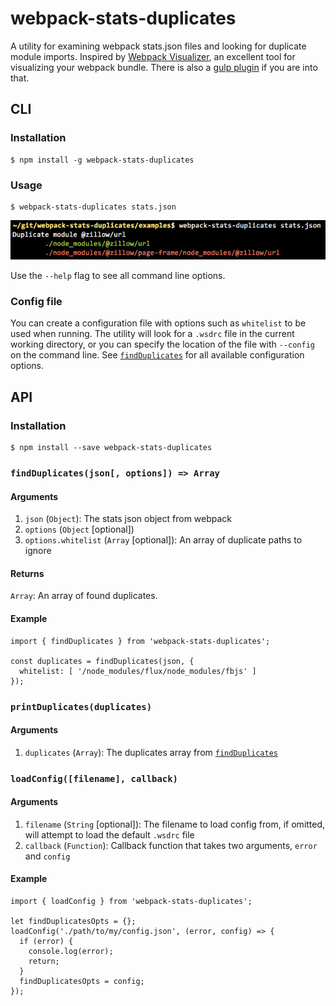 # webpack-stats-duplicates

A utility for examining webpack stats.json files and looking for duplicate module imports. Inspired by [Webpack Visualizer](https://chrisbateman.github.io/webpack-visualizer/), an excellent tool for visualizing your webpack bundle. There is also a [gulp plugin](https://github.com/zillow/gulp-webpack-stats-duplicates) if you are into that.

## CLI

### Installation

```
$ npm install -g webpack-stats-duplicates
```

### Usage

```
$ webpack-stats-duplicates stats.json
```
![Usage example](examples/example.png?raw=true)

Use the `--help` flag to see all command line options.

### Config file

You can create a configuration file with options such as `whitelist` to be used when running.
The utility will look for a `.wsdrc` file in the current working directory,
or you can specify the location of the file with `--config` on the command line.
See [`findDuplicates`](#findduplicatesjson-options--array) for all available configuration options.

## API

### Installation

```
$ npm install --save webpack-stats-duplicates
```

### `findDuplicates(json[, options]) => Array`

#### Arguments

1. `json` (`Object`): The stats json object from webpack
2. `options` (`Object` [optional])
3. `options.whitelist` (`Array` [optional]): An array of duplicate paths to ignore

#### Returns

`Array`: An array of found duplicates.

#### Example

```
import { findDuplicates } from 'webpack-stats-duplicates';

const duplicates = findDuplicates(json, {
  whitelist: [ '/node_modules/flux/node_modules/fbjs' ]
});
```

### `printDuplicates(duplicates)`

#### Arguments

1. `duplicates` (`Array`): The duplicates array from [`findDuplicates`](#findduplicatesjson-options--array)

### `loadConfig([filename], callback)`

#### Arguments

1. `filename` (`String` [optional]): The filename to load config from, if omitted, will attempt to load the default `.wsdrc` file
2. `callback` (`Function`): Callback function that takes two arguments, `error` and `config`

#### Example

```
import { loadConfig } from 'webpack-stats-duplicates';

let findDuplicatesOpts = {};
loadConfig('./path/to/my/config.json', (error, config) => {
  if (error) {
    console.log(error);
    return;
  }
  findDuplicatesOpts = config;
});
```
